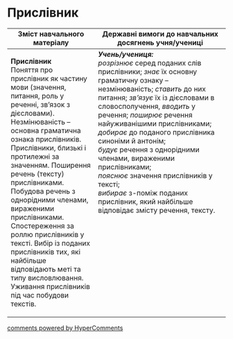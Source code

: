 <div id="hypercomments_widget" class="js-hypercomments-widget invisible"></div>

# Прислівник     

<table>
  <tr>
    <td width="40%" align="center"><b>Зміст навчального матеріалу</b></td>
    <td width="60%" align="center"><b>Державні вимоги до навчальних досягнень учня/учениці</b></td>
  </tr>
<tbody>
  <tr>
    <td width="40%" style="vertical-align:top !important;">
    <p><b>Прислівник </b><br>
Поняття про прислівник як частину мови (значення, питання, роль у реченні, зв’язок з дієсловами). Незмінюваність – основна граматична ознака прислівників. <br>
Прислівники, близькі і протилежні за значенням. Поширення речень (тексту) прислівниками. Побудова речень з однорідними членами, вираженими прислівниками.<br>
Спостереження за роллю прислівників у тексті. Вибір із поданих прислівників тих, які найбільше відповідають меті та типу висловлювання.<br>
Уживання прислівників під час побудови текстів.<br></td>
    <td width="60%" style="vertical-align:top !important;">
<i><b>Учень/учениця:</b></i><br>
<i>розрізнює</i> серед поданих слів прислівники; <i>знає</i> їх основну граматичну ознаку – незмінюваність; <i>ставить</i> до них питання; <i>зв’язує</i> їх із дієсловами в словосполучення, <i>вводить</i> у речення; <i>поширює</i> речення найуживанішими прислівниками;<br>
<i>добирає</i> до поданого прислівника синоніми й антонім;<br>
<i>будує</i> речення з однорідними членами, вираженими прислівниками;<br>
<i>пояснює</i> значення прислівників у тексті;<br>
<i>вибирає</i> з-поміж поданих прислівник, який найбільше відповідає змісту речення, тексту.<br></td>
  </tr>
</tbody>
</table>

<div class="js-hypercomments-container">
<a href="http://hypercomments.com" class="hc-link" title="comments widget">comments powered by HyperComments</a>
</div>